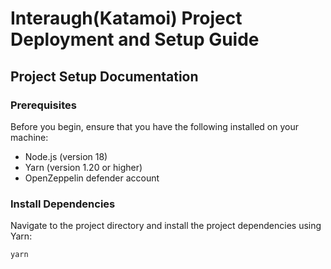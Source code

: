 # Interaugh(Katamoi) Project Deployment and Setup Guide

## Project Setup Documentation

### Prerequisites

Before you begin, ensure that you have the following installed on your machine:

- Node.js (version 18)
- Yarn (version 1.20 or higher)
- OpenZeppelin defender account

### Install Dependencies

Navigate to the project directory and install the project dependencies using Yarn:

```bash
yarn
